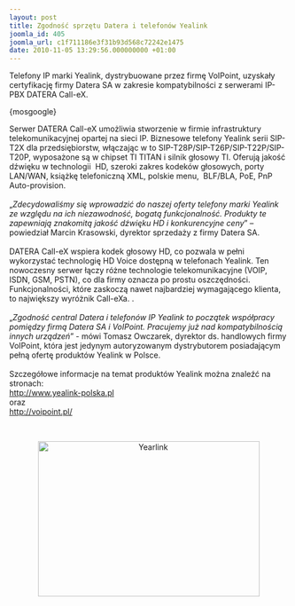 ```yaml
---
layout: post
title: Zgodność sprzętu Datera i telefonów Yealink
joomla_id: 405
joomla_url: c1f711186e3f31b93d568c72242e1475
date: 2010-11-05 13:29:56.000000000 +01:00
---
```

Telefony IP marki Yealink, dystrybuowane przez firmę VoIPoint, uzyskały certyfikację firmy Datera SA w zakresie kompatybilności z serwerami IP-PBX DATERA Call-eX.<p>{mosgoogle}</p><p>Serwer DATERA Call-eX umożliwia stworzenie w firmie infrastruktury telekomunikacyjnej opartej na sieci IP. Biznesowe telefony Yealink serii SIP-T2X dla przedsiębiorstw, włączając w to SIP-T28P/SIP-T26P/SIP-T22P/SIP-T20P, wyposażone są w chipset TI TITAN i silnik głosowy TI. Oferują jakość dźwięku w technologii&nbsp; HD, szeroki zakres kodek&oacute;w głosowych, porty LAN/WAN, książkę telefoniczną XML, polskie menu,&nbsp; BLF/BLA, PoE, PnP Auto-provision.<br /><br />&bdquo;<em>Zdecydowaliśmy się wprowadzić do naszej oferty telefony marki Yealink ze względu na ich niezawodność, bogatą funkcjonalność. Produkty te zapewniają znakomitą jakość dźwięku HD i konkurencyjne ceny</em>&rdquo; &ndash; powiedział Marcin Krasowski, dyrektor sprzedaży z firmy Datera SA.<br /><br />DATERA Call-eX wspiera kodek głosowy HD, co pozwala w pełni wykorzystać technologię HD Voice dostępną w telefonach Yealink. Ten nowoczesny serwer łączy r&oacute;żne technologie telekomunikacyjne (VOIP, ISDN, GSM, PSTN), co dla firmy oznacza po prostu oszczędności. Funkcjonalności, kt&oacute;re zaskoczą nawet najbardziej wymagającego klienta, to największy wyr&oacute;żnik Call-eXa. . <br /><br />&bdquo;<em>Zgodność central Datera i telefon&oacute;w IP Yealink to początek wsp&oacute;łpracy pomiędzy firmą Datera SA i VoIPoint. Pracujemy już nad kompatybilnością innych urządzeń</em>&rdquo; - m&oacute;wi Tomasz Owczarek, dyrektor ds. handlowych firmy VoIPoint, kt&oacute;ra jest jedynym autoryzowanym dystrybutorem posiadającym pełną ofertę produkt&oacute;w Yealink w Polsce.&nbsp; <br /><br />Szczeg&oacute;łowe informacje na temat produkt&oacute;w Yealink można znaleźć na stronach:<br /><a href="http://www.yealink-polska.pl" target="_blank">http://www.yealink-polska.pl</a><br />  oraz<br /><a href="http://voipoint.pl/" target="_blank"> http://voipoint.pl/</a></p><p>&nbsp;</p><div style="text-align: center"><img src="images/obrazy/yealinkt26p.jpg" alt="Yearlink" width="400" height="280" /></div> <p>&nbsp;</p>
